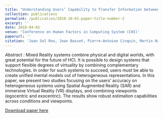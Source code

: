 ```yaml
---
title: "Understanding Users’ Capability to Transfer Information between Mixed and Virtual Reality: Position Estimation across Modalities and Perspectives"
collection: publications
permalink: /publication/2010-10-01-paper-title-number-2
excerpt: ''
date: 2018-04-01
venue: 'Conference on Human Factors in Computing System (CHI)'
paperurl: ''
citation: 'Joan Sol Roo, Jean Basset, Pierre-Antoine Cinquin, Martin Hachet. Understanding Users’ Capability to Transfer Information between Mixed and Virtual Reality: Position Estimation across Modalities and Perspectives. CHI’18 - Conference on Human Factors in Computing System, Apr 2018, Montreal, Canada. ACM Press'
---
```

*Abstract :* 
Mixed Reality systems combine physical and digital worlds, with great potential for the future of HCI. It is possible to design systems that support flexible degrees of virtuality by combining complementary technologies. In order for such systems to succeed, users must be able to create unified mental models out of heterogeneous representations. In this paper, we present two studies focusing on the users’ accuracy on heterogeneous systems using Spatial Augmented Reality (SAR) and immersive Virtual Reality (VR) displays, and combining viewpoints (egocentric and exocentric). The results show robust estimation capabilities across conditions and viewpoints.

[Download paper here](https://hal.archives-ouvertes.fr/hal-01718590/file/CHI18%20-%20SAR-VR%20Position%20Estimation.pdf)


